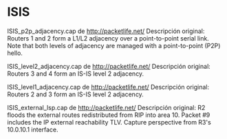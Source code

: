 ﻿ISIS
=========


ISIS_p2p_adjacency.cap de http://packetlife.net/
Descripción original:
Routers 1 and 2 form a L1/L2 adjacency over a point-to-point serial link. Note that both levels of adjacency are managed with a point-to-point (P2P) hello.

ISIS_level2_adjacency.cap de http://packetlife.net/
Descripción original:
Routers 3 and 4 form an IS-IS level 2 adjacency.

ISIS_level1_adjacency.cap de http://packetlife.net/
Descripción original:
Routers 2 and 3 form an IS-IS level 2 adjacency.

ISIS_external_lsp.cap de http://packetlife.net/
Descripción original:
R2 floods the external routes redistributed from RIP into area 10. Packet #9 includes the IP external reachability TLV. Capture perspective from R3's 10.0.10.1 interface.